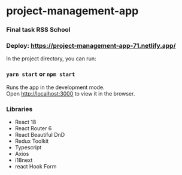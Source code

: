 # project-management-app

### Final task RSS School

### Deploy: https://project-management-app-71.netlify.app/

In the project directory, you can run:

### `yarn start` or `npm start`

Runs the app in the development mode.\
Open [http://localhost:3000](http://localhost:3000) to view it in the browser.

### Libraries
- React 18
- React Router 6
- React Beautiful DnD
- Redux Toolkit
- Typescript
- Axios
- i18next
- react Hook Form



